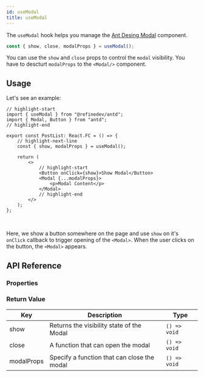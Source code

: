 ```yaml
---
id: useModal
title: useModal
---
```


The `useModal` hook helps you manage the [Ant Desing Modal](https://ant.design/components/modal) component.

```ts
const { show, close, modalProps } = useModal();
```

You can use the `show` and `close` props to control the `modal` visibility. You have to descturt `modalProps` to the `<Modal/>` component.

## Usage

Let's see an example:

```tsx title="src/pages/posts/list.tsx"
// highlight-start
import { useModal } from "@refinedev/antd";
import { Modal, Button } from "antd";
// highlight-end

export const PostList: React.FC = () => {
    // highlight-next-line
    const { show, modalProps } = useModal();

    return (
        <>
            // highlight-start
            <Button onClick={show}>Show Modal</Button>
            <Modal {...modalProps}>
                <p>Modal Content</p>
            </Modal>
            // highlight-end
        </>
    );
};
```

<br />

Here, we show a button somewhere on the page and use `show` on it's `onClick` callback to trigger opening of the `<Modal>`. When the user clicks on the button, the `<Modal>` appears.

## API Reference

### Properties

<PropsTable module="@refinedev/antd/useModal"  />

### Return Value

| Key        | Description                                 | Type         |
| ---------- | ------------------------------------------- | ------------ |
| show       | Returns the visibility state of the Modal   | `() => void` |
| close      | A function that can open the modal          | `() => void` |
| modalProps | Specify a function that can close the modal | `() => void` |
